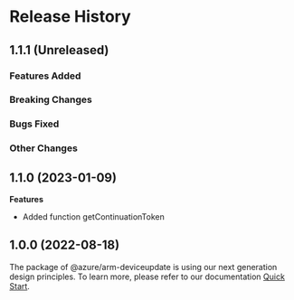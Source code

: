 # Release History

## 1.1.1 (Unreleased)

### Features Added

### Breaking Changes

### Bugs Fixed

### Other Changes

## 1.1.0 (2023-01-09)
    
**Features**

  - Added function getContinuationToken

    
## 1.0.0 (2022-08-18)

The package of @azure/arm-deviceupdate is using our next generation design principles. To learn more, please refer to our documentation [Quick Start](https://aka.ms/azsdk/js/mgmt/quickstart ).
